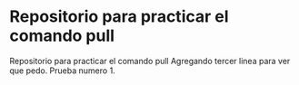 # Repositorio para practicar el comando pull
Repositorio para practicar el comando pull
Agregando tercer linea para ver que pedo.
    Prueba numero 1.
